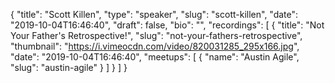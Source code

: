 {
  "title": "Scott Killen",
  "type": "speaker",
  "slug": "scott-killen",
  "date": "2019-10-04T16:46:40",
  "draft": false,
  "bio": "",
  "recordings": [
    {
      "title": "Not Your Father's Retrospective!",
      "slug": "not-your-fathers-retrospective",
      "thumbnail": "https://i.vimeocdn.com/video/820031285_295x166.jpg",
      "date": "2019-10-04T16:46:40",
      "meetups": [
        {
          "name": "Austin Agile",
          "slug": "austin-agile"
        }
      ]
    }
  ]
}